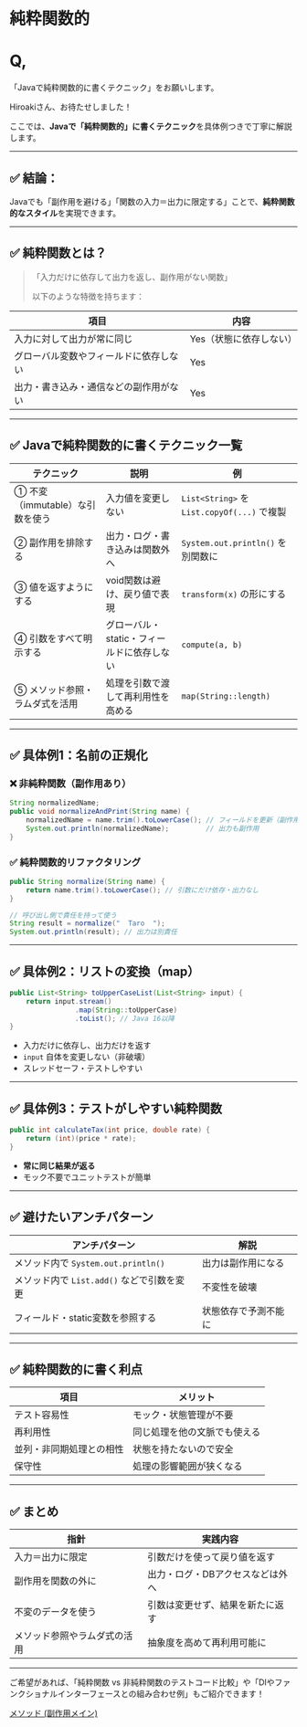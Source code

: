 # 純粋関数的

# Q,

「Javaで純粋関数的に書くテクニック」をお願いします。

Hiroakiさん、お待たせしました！

ここでは、**Javaで「純粋関数的」に書くテクニック**を具体例つきで丁寧に解説します。

---

## ✅ 結論：

Javaでも「副作用を避ける」「関数の入力＝出力に限定する」ことで、**純粋関数的なスタイル**を実現できます。

---

## ✅ 純粋関数とは？

> 「入力だけに依存して出力を返し、副作用がない関数」
> 
> 
> 以下のような特徴を持ちます：
> 

| 項目 | 内容 |
| --- | --- |
| 入力に対して出力が常に同じ | Yes（状態に依存しない） |
| グローバル変数やフィールドに依存しない | Yes |
| 出力・書き込み・通信などの副作用がない | Yes |

---

## ✅ Javaで純粋関数的に書くテクニック一覧

| テクニック | 説明 | 例 |
| --- | --- | --- |
| ① 不変（immutable）な引数を使う | 入力値を変更しない | `List<String>` を `List.copyOf(...)` で複製 |
| ② 副作用を排除する | 出力・ログ・書き込みは関数外へ | `System.out.println()` を別関数に |
| ③ 値を返すようにする | void関数は避け、戻り値で表現 | `transform(x)` の形にする |
| ④ 引数をすべて明示する | グローバル・static・フィールドに依存しない | `compute(a, b)` |
| ⑤ メソッド参照・ラムダ式を活用 | 処理を引数で渡して再利用性を高める | `map(String::length)` |

---

## ✅ 具体例1：名前の正規化

### ❌ 非純粋関数（副作用あり）

```java
String normalizedName;
public void normalizeAndPrint(String name) {
    normalizedName = name.trim().toLowerCase(); // フィールドを更新（副作用）
    System.out.println(normalizedName);         // 出力も副作用
}
```

### ✅ 純粋関数的リファクタリング

```java
public String normalize(String name) {
    return name.trim().toLowerCase(); // 引数にだけ依存・出力なし
}

// 呼び出し側で責任を持って使う
String result = normalize("  Taro  ");
System.out.println(result); // 出力は別責任
```

---

## ✅ 具体例2：リストの変換（map）

```java
public List<String> toUpperCaseList(List<String> input) {
    return input.stream()
                .map(String::toUpperCase)
                .toList(); // Java 16以降
}
```

- 入力だけに依存し、出力だけを返す
- `input` 自体を変更しない（非破壊）
- スレッドセーフ・テストしやすい

---

## ✅ 具体例3：テストがしやすい純粋関数

```java
public int calculateTax(int price, double rate) {
    return (int)(price * rate);
}
```

- **常に同じ結果が返る**
- モック不要でユニットテストが簡単

---

## ✅ 避けたいアンチパターン

| アンチパターン | 解説 |
| --- | --- |
| メソッド内で `System.out.println()` | 出力は副作用になる |
| メソッド内で `List.add()` などで引数を変更 | 不変性を破壊 |
| フィールド・static変数を参照する | 状態依存で予測不能に |

---

## ✅ 純粋関数的に書く利点

| 項目 | メリット |
| --- | --- |
| テスト容易性 | モック・状態管理が不要 |
| 再利用性 | 同じ処理を他の文脈でも使える |
| 並列・非同期処理との相性 | 状態を持たないので安全 |
| 保守性 | 処理の影響範囲が狭くなる |

---

## ✅ まとめ

| 指針 | 実践内容 |
| --- | --- |
| 入力＝出力に限定 | 引数だけを使って戻り値を返す |
| 副作用を関数の外に | 出力・ログ・DBアクセスなどは外へ |
| 不変のデータを使う | 引数は変更せず、結果を新たに返す |
| メソッド参照やラムダ式の活用 | 抽象度を高めて再利用可能に |

---

ご希望があれば、「純粋関数 vs 非純粋関数のテストコード比較」や「DIやファンクショナルインターフェースとの組み合わせ例」もご紹介できます！

[メソッド (副作用メイン)](%E7%B4%94%E7%B2%8B%E9%96%A2%E6%95%B0%E7%9A%84%2021f62cef735080fca0f4dc3edf8b4923/%E3%83%A1%E3%82%BD%E3%83%83%E3%83%89%20(%E5%89%AF%E4%BD%9C%E7%94%A8%E3%83%A1%E3%82%A4%E3%83%B3)%2021c62cef735080719e5dc00eed2cd38b.md)